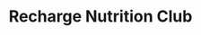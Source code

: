 ---
title: "Recharge Nutrition Club"
url: /oshkosh/recharge-nutrition-club/
shop: nutrition supplements
---